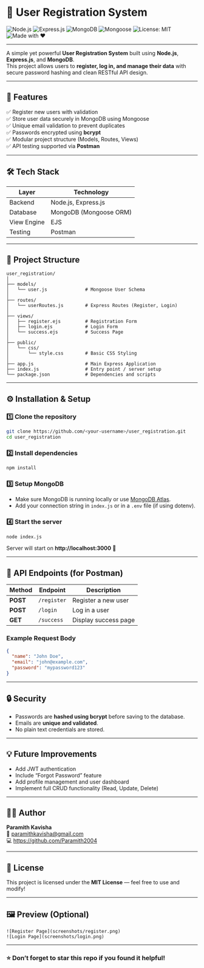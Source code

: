 # 🌟 User Registration System

![Node.js](https://img.shields.io/badge/Node.js-43853D?style=for-the-badge&logo=node.js&logoColor=white)
![Express.js](https://img.shields.io/badge/Express.js-404D59?style=for-the-badge)
![MongoDB](https://img.shields.io/badge/MongoDB-4EA94B?style=for-the-badge&logo=mongodb&logoColor=white)
![Mongoose](https://img.shields.io/badge/Mongoose-880000?style=for-the-badge)
![License: MIT](https://img.shields.io/badge/License-MIT-yellow.svg)
![Made with ❤️](https://img.shields.io/badge/Made%20with-%E2%9D%A4-red?style=for-the-badge)

---

A simple yet powerful **User Registration System** built using **Node.js**, **Express.js**, and **MongoDB**.  
This project allows users to **register, log in, and manage their data** with secure password hashing and clean RESTful API design.

---

## 🚀 Features

✅ Register new users with validation  
✅ Store user data securely in MongoDB using Mongoose  
✅ Unique email validation to prevent duplicates  
✅ Passwords encrypted using **bcrypt**  
✅ Modular project structure (Models, Routes, Views)  
✅ API testing supported via **Postman**

---

## 🛠️ Tech Stack

| Layer | Technology |
|-------|-------------|
| Backend | Node.js, Express.js |
| Database | MongoDB (Mongoose ORM) |
| View Engine | EJS |
| Testing | Postman |

---

## 📂 Project Structure

```
user_registration/
│
├── models/
│   └── user.js              # Mongoose User Schema
│
├── routes/
│   └── userRoutes.js        # Express Routes (Register, Login)
│
├── views/
│   ├── register.ejs         # Registration Form
│   ├── login.ejs            # Login Form
│   └── success.ejs          # Success Page
│
├── public/
│   └── css/
│       └── style.css        # Basic CSS Styling
│
├── app.js                   # Main Express Application
├── index.js                 # Entry point / server setup
└── package.json             # Dependencies and scripts
```

---

## ⚙️ Installation & Setup

### 1️⃣ Clone the repository
```bash
git clone https://github.com/<your-username>/user_registration.git
cd user_registration
```

### 2️⃣ Install dependencies
```bash
npm install
```

### 3️⃣ Setup MongoDB
- Make sure MongoDB is running locally or use [MongoDB Atlas](https://www.mongodb.com/cloud/atlas).
- Add your connection string in `index.js` or in a `.env` file (if using dotenv).

### 4️⃣ Start the server
```bash
node index.js
```

Server will start on **http://localhost:3000** 🚀

---

## 🧪 API Endpoints (for Postman)

| Method | Endpoint | Description |
|--------|-----------|-------------|
| **POST** | `/register` | Register a new user |
| **POST** | `/login` | Log in a user |
| **GET** | `/success` | Display success page |

### Example Request Body
```json
{
  "name": "John Doe",
  "email": "john@example.com",
  "password": "mypassword123"
}
```

---

## 🔒 Security

- Passwords are **hashed using bcrypt** before saving to the database.  
- Emails are **unique and validated**.  
- No plain text credentials are stored.

---

## 💡 Future Improvements

- Add JWT authentication  
- Include “Forgot Password” feature  
- Add profile management and user dashboard  
- Implement full CRUD functionality (Read, Update, Delete)

---

## 🧑‍💻 Author

**Paramith Kavisha**  
📧 paramithkavisha@gmail.com  
💻 https://github.com/Paramith2004

---

## 🌈 License

This project is licensed under the **MIT License** — feel free to use and modify!

---

## 🖼️ Preview (Optional)

```
![Register Page](screenshots/register.png)
![Login Page](screenshots/login.png)
```

---

### ⭐ Don’t forget to star this repo if you found it helpful!
